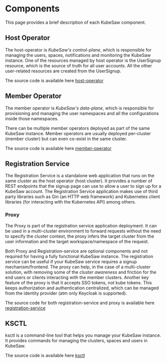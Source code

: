 # Components
This page provides a brief description of each KubeSaw component.

## Host Operator
The host-operator is _KubeSaw's control-plane_, which is responsible for managing the users, spaces, notifications and monitoring the KubeSaw instance.
One of the resources managed by host operator is the UserSignup resource, which is the source of truth for all user accounts. All the other user-related resources are created from the UserSignup.

The source code is available here [host-operator](https://github.com/codeready-toolchain/host-operator)

## Member Operator
The member operator is _KubeSaw's data-plane_, which is responsible for provisioning and managing the user namespaces and all the configurations inside those namespaces.

There can be multiple member operators deployed as part of the same KubeSaw instance. Member operators are usually deployed per-cluster (member cluster) but can even co-exist in the same cluster.

The source code is available here [member-operator](https://github.com/codeready-toolchain/member-operator)

## Registration Service
The Registration Service is a standalone web application that runs on the same cluster as the host operator
(host cluster).
It provides a number of REST endpoints that the signup page can use to allow a user to sign up for a KubeSaw account. 
The Registration Service application makes use of third party libraries such as Gin (an HTTP web framework)
and Kubernetes client libraries (for interacting with the Kubernetes API) among others.

### Proxy
The Proxy is part of the registration service application deployment.
It can be used in a multi-cluster environment to forward requests without the need to specify the cluster context,
the proxy infers the target cluster from the user information and the target workspace/namespace of the request.

Both Proxy and Registration-service are optional components and not required for having a fully functional KubeSaw instance.
The registration service can be useful if your KubeSaw service requires a signup mechanism/frontend.
The proxy can help, in the case of a multi-cluster solution, with removing some of the _cluster awareness_ and friction for the end users or clients interacting with the member clusters. Another key feature of the proxy is that it accepts SSO tokens, not kube tokens. This keeps authorization and authentication centralized, which can be managed from the identity provider (atm only Keycloak is supported).

The source code for both registration-service and proxy is available here [registration-service](https://github.com/codeready-toolchain/registration-service)

## KSCTL
ksctl is a command-line tool that helps you manage your KubeSaw instance. It provides commands for managing the clusters, spaces and users in KubeSaw.

The source code is available here [ksctl](https://github.com/kubesaw/ksctl)
